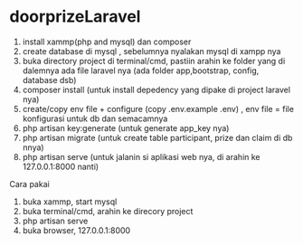 # doorprizeLaravel
1. install xammp(php and mysql) dan composer
2. create database di mysql <nama database>, sebelumnya nyalakan mysql di xampp nya
3. buka directory project di terminal/cmd, pastiin arahin ke folder yang di dalemnya ada file laravel nya (ada folder app,bootstrap, config, database dsb)
4. composer install (untuk install depedency yang dipake di project laravel nya)
5. create/copy env file + configure (copy .env.example .env)  , env file = file konfigurasi untuk db dan semacamnya
6. php artisan key:generate (untuk generate app_key nya)
7. php artisan migrate (untuk create table participant, prize dan claim di db nnya)
8. php artisan serve (untuk jalanin si aplikasi web nya, di arahin ke 127.0.0.1:8000 nanti)
  
Cara pakai
1. buka xammp, start mysql
2. buka terminal/cmd, arahin ke direcory project
3. php artisan serve
4. buka browser, 127.0.0.1:8000
